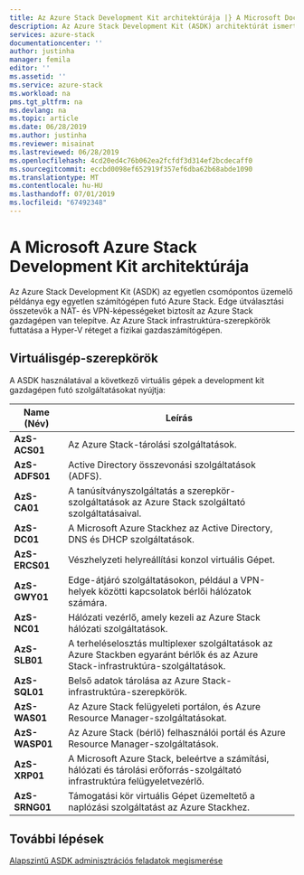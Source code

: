 ```yaml
---
title: Az Azure Stack Development Kit architektúrája |} A Microsoft Docs
description: Az Azure Stack Development Kit (ASDK) architektúrát ismerteti.
services: azure-stack
documentationcenter: ''
author: justinha
manager: femila
editor: ''
ms.assetid: ''
ms.service: azure-stack
ms.workload: na
pms.tgt_pltfrm: na
ms.devlang: na
ms.topic: article
ms.date: 06/28/2019
ms.author: justinha
ms.reviewer: misainat
ms.lastreviewed: 06/28/2019
ms.openlocfilehash: 4cd20ed4c76b062ea2fcfdf3d314ef2bcdecaff0
ms.sourcegitcommit: eccbd0098ef652919f357ef6dba62b68abde1090
ms.translationtype: MT
ms.contentlocale: hu-HU
ms.lasthandoff: 07/01/2019
ms.locfileid: "67492348"
---
```

# <a name="microsoft-azure-stack-development-kit-architecture"></a>A Microsoft Azure Stack Development Kit architektúrája
Az Azure Stack Development Kit (ASDK) az egyetlen csomópontos üzemelő példánya egy egyetlen számítógépen futó Azure Stack. Edge útválasztási összetevők a NAT- és VPN-képességeket biztosít az Azure Stack gazdagépen van telepítve. Az Azure Stack infrastruktúra-szerepkörök futtatása a Hyper-V réteget a fizikai gazdaszámítógépen.


## <a name="virtual-machine-roles"></a>Virtuálisgép-szerepkörök
A ASDK használatával a következő virtuális gépek a development kit gazdagépen futó szolgáltatásokat nyújtja:

| Name (Név) | Leírás |
| ----- | ----- |
| **AzS-ACS01** | Az Azure Stack-tárolási szolgáltatások.|
| **AzS-ADFS01** | Active Directory összevonási szolgáltatások (ADFS).  |
| **AzS-CA01** | A tanúsítványszolgáltatás a szerepkör-szolgáltatások az Azure Stack szolgáltató szolgáltatásaival.|
| **AzS-DC01** | A Microsoft Azure Stackhez az Active Directory, DNS és DHCP szolgáltatások.|
| **AzS-ERCS01** | Vészhelyzeti helyreállítási konzol virtuális Gépet. |
| **AzS-GWY01** | Edge-átjáró szolgáltatásokon, például a VPN-helyek közötti kapcsolatok bérlői hálózatok számára.|
| **AzS-NC01** | Hálózati vezérlő, amely kezeli az Azure Stack hálózati szolgáltatások.  |
| **AzS-SLB01** | A terheléselosztás multiplexer szolgáltatások az Azure Stackben egyaránt bérlők és az Azure Stack-infrastruktúra-szolgáltatások.  |
| **AzS-SQL01** | Belső adatok tárolása az Azure Stack-infrastruktúra-szerepkörök.  |
| **AzS-WAS01** | Az Azure Stack felügyeleti portálon, és Azure Resource Manager-szolgáltatásokat.|
| **AzS-WASP01**| Az Azure Stack (bérlő) felhasználói portál és Azure Resource Manager-szolgáltatások.|
| **AzS-XRP01** | A Microsoft Azure Stack, beleértve a számítási, hálózati és tárolási erőforrás-szolgáltató infrastruktúra felügyeletvezérlő.|
| **AzS-SRNG01** | Támogatási kör virtuális Gépet üzemeltető a naplózási szolgáltatást az Azure Stackhez. |

## <a name="next-steps"></a>További lépések
[Alapszintű ASDK adminisztrációs feladatok megismerése](asdk-admin-basics.md)
